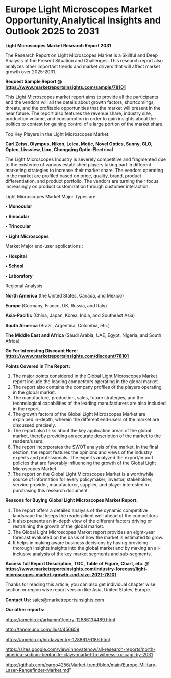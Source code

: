 # Europe Light Microscopes Market Opportunity,Analytical Insights and Outlook 2025 to 2031

<strong>Light Microscopes Market Research Report 2031</strong>

The Research Report on Light Microscopes Market is a Skillful and Deep Analysis of the Present Situation and Challenges. This research report also analyzes other important trends and market drivers that will affect market growth over 2025-2031.

<strong>Request Sample Report @ <a href=https://www.marketreportsinsights.com/sample/78101>https://www.marketreportsinsights.com/sample/78101</a></strong>

This Light Microscopes market report aims to provide all the participants and the vendors will all the details about growth factors, shortcomings, threats, and the profitable opportunities that the market will present in the near future. The report also features the revenue share, industry size, production volume, and consumption in order to gain insights about the politics to contest for gaining control of a large portion of the market share.

Top Key Players in the Light Microscopes Market:

<strong>Carl Zeiss, Olympus, Nikon, Leica, Motic, Novel Optics, Sunny, GLO, Optec, Lissview, Lioo, Chongqing Optic-Electrical</strong>

The Light Microscopes Industry is severely competitive and fragmented due to the existence of various established players taking part in different marketing strategies to increase their market share. The vendors operating in the market are profiled based on price, quality, brand, product differentiation, and product portfolio. The vendors are turning their focus increasingly on product customization through customer interaction.

Light Microscopes Market Major Types are:

<strong>• Monocular

• Binocular

• Trinocular

• Light Microscopes</strong>

Market Major end-user applications :

<strong>• Hospital

• School

• Laboratory</strong>

Regional Analysis

</u><strong><b>North America</b></strong> (the United States, Canada, and Mexico)

<strong><b>Europe </b></strong>(Germany, France, UK, Russia, and Italy)

<strong><b>Asia-Pacific</b></strong> (China, Japan, Korea, India, and Southeast Asia)

<strong><b>South America</b></strong> (Brazil, Argentina, Colombia, etc.)

<strong><b>The Middle East and Africa</b></strong> (Saudi Arabia, UAE, Egypt, Nigeria, and South Africa)

<strong>Go For Interesting Discount Here: <a href=https://www.marketreportsinsights.com/discount/78101>https://www.marketreportsinsights.com/discount/78101</a></strong>

<strong>Points Covered in The Report:</strong>
<ol>
  <li>The major points considered in the Global Light Microscopes Market report include the leading competitors operating in the global market.</li>
  <li>The report also contains the company profiles of the players operating in the global market.</li>
  <li>The manufacture, production, sales, future strategies, and the technological capabilities of the leading manufacturers are also included in the report.</li>
  <li>The growth factors of the Global Light Microscopes Market are explained in-depth, wherein the different end-users of the market are discussed precisely.</li>
  <li>The report also talks about the key application areas of the global market, thereby providing an accurate description of the market to the readers/users.</li>
  <li>The report incorporates the SWOT analysis of the market. In the final section, the report features the opinions and views of the industry experts and professionals. The experts analyzed the export/import policies that are favorably influencing the growth of the Global Light Microscopes Market.</li>
  <li>The report on the Global Light Microscopes Market is a worthwhile source of information for every policymaker, investor, stakeholder, service provider, manufacturer, supplier, and player interested in purchasing this research document.</li>
</ol>
<strong>Reasons for Buying Global Light Microscopes Market Report:</strong>

<ol>
  <li>The report offers a detailed analysis of the dynamic competitive landscape that keeps the reader/client well ahead of the competitors.</li>
  <li>It also presents an in-depth view of the different factors driving or restraining the growth of the global market.</li>
  <li>The Global Light Microscopes Market report provides an eight-year forecast evaluated on the basis of how the market is estimated to grow.</li>
  <li>It helps in making aware business decisions by having providing thorough insights insights into the global market and by making an all-inclusive analysis of the key market segments and sub-segments.</li>
</ol>
<strong>Access full Report Description, TOC, Table of Figure, Chart, etc. @ <a href=https://www.marketreportsinsights.com/industry-forecast/light-microscopes-market-growth-and-size-2021-78101>https://www.marketreportsinsights.com/industry-forecast/light-microscopes-market-growth-and-size-2021-78101</a></strong>


Thanks for reading this article; you can also get individual chapter wise section or region wise report version like Asia, United States, Europe.

<strong>Contact Us:</strong>
sales@marketreportsinsights.com

<strong>Our other reports:</strong>

<a href=https://ameblo.jp/arhamm1/entry-12886134489.html>https://ameblo.jp/arhamm1/entry-12886134489.html</a>

<a href=http://tanomuno.com/illust/456659>http://tanomuno.com/illust/456659</a>

<a href=https://ameblo.jp/hindavi/entry-12886176186.html>https://ameblo.jp/hindavi/entry-12886176186.html</a>

<a href=https://sites.google.com/view/innovatenow/all-research-reports/north-america-sodium-bentonite-clays-market-to-witness-xx-cagr-by-2031>https://sites.google.com/view/innovatenow/all-research-reports/north-america-sodium-bentonite-clays-market-to-witness-xx-cagr-by-2031</a>

<a href=https://github.com/cargo4256/Market-trend/blob/main/Europe-Military-Laser-Rangefinder-Market.md>https://github.com/cargo4256/Market-trend/blob/main/Europe-Military-Laser-Rangefinder-Market.md</a>"
